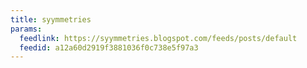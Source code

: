 ```yaml
---
title: syymmetries
params:
  feedlink: https://syymmetries.blogspot.com/feeds/posts/default
  feedid: a12a60d2919f3881036f0c738e5f97a3
---
```

